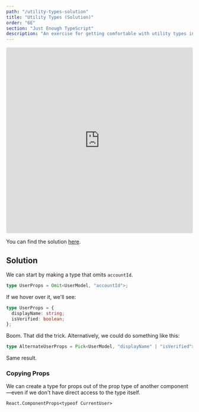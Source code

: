 ```yaml
---
path: "/utility-types-solution"
title: "Utility Types (Solution)"
order: "6E"
section: "Just Enough TypeScript"
description: "An exercise for getting comfortable with utility types in TypeScript."
---
```


<iframe src="https://codesandbox.io/embed/fun-with-utility-types-solution-x0i28?fontsize=14&hidenavigation=1&module=%2Fsrc%2FApplication.tsx&theme=dark"
     style="width:100%; height:500px; border:0; border-radius: 4px; overflow:hidden;"
     title="fun-with-utility-types-solution"
     allow="accelerometer; ambient-light-sensor; camera; encrypted-media; geolocation; gyroscope; hid; microphone; midi; payment; usb; vr; xr-spatial-tracking"
     sandbox="allow-forms allow-modals allow-popups allow-presentation allow-same-origin allow-scripts"
   ></iframe>

You can find the solution [here](https://codesandbox.io/s/fun-with-utility-types-solution-x0i28?file=/src/Application.tsx).

## Solution

We can start by making a type that omits `accountId`.

```ts
type UserProps = Omit<UserModel, "accountId">;
```

If we hover over it, we'll see:

```ts
type UserProps = {
  displayName: string;
  isVerified: boolean;
};
```

Boom. That did the trick. Alternatively, we could do something like this:

```ts
type AlternateUserProps = Pick<UserModel, "displayName" | "isVerified">;
```

Same result.

### Copying Props

We can create a type for props out of the prop type of another component—even if we don't have direct access to the type itself.

```tsx
React.ComponentProps<typeof CurrentUser>
```
